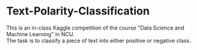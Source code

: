 # Text-Polarity-Classification
This is an in-class Kaggle competition of the course "Data Science and Machine Learning" in NCU.  
The task is to classify a piece of text into either positive or negative class.    

